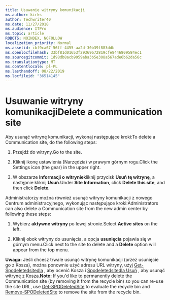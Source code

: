```yaml
---
title: Usuwanie witryny komunikacji
ms.author: kirks
author: Techwriter40
ms.date: 11/27/2018
ms.audience: ITPro
ms.topic: article
ROBOTS: NOINDEX, NOFOLLOW
localization_priority: Normal
ms.assetid: cbf9ca67-56ff-4455-aa2d-30b39f883ddb
ms.openlocfilehash: 33bf81d01653f29369672819cfe8446809584ec1
ms.sourcegitcommit: 1d98db8acb9959aba3b5e308a567ade6b62da56c
ms.translationtype: MT
ms.contentlocale: pl-PL
ms.lasthandoff: 08/22/2019
ms.locfileid: "36514145"
---
```

# <a name="delete-a-communication-site"></a><span data-ttu-id="44784-102">Usuwanie witryny komunikacji</span><span class="sxs-lookup"><span data-stu-id="44784-102">Delete a communication site</span></span>

<span data-ttu-id="44784-103">Aby usunąć witrynę komunikacji, wykonaj następujące kroki:</span><span class="sxs-lookup"><span data-stu-id="44784-103">To delete a Communication site, do the following steps:</span></span> 
  
1. <span data-ttu-id="44784-104">Przejdź do witryny.</span><span class="sxs-lookup"><span data-stu-id="44784-104">Go to the site.</span></span> 
  
2. <span data-ttu-id="44784-105">Kliknij ikonę ustawienia (Narzędzia) w prawym górnym rogu.</span><span class="sxs-lookup"><span data-stu-id="44784-105">Click the Settings icon (the gear) in the upper right.</span></span> 
  
3. <span data-ttu-id="44784-106">W obszarze **Informacji o witrynie**kliknij przycisk **Usuń tę witrynę**, a następnie kliknij **Usuń**.</span><span class="sxs-lookup"><span data-stu-id="44784-106">Under **Site Information**, click **Delete this site**, and then click **Delete**.</span></span> 
  
<span data-ttu-id="44784-107">Administratorzy można również usunąć witryny komunikacji z nowego Centrum administracyjnego, wykonując następujące kroki:</span><span class="sxs-lookup"><span data-stu-id="44784-107">Administrators can also delete a Communication site from the new admin center by following these steps:</span></span> 
  
1. <span data-ttu-id="44784-108">Wybierz **aktywne witryny** po lewej stronie.</span><span class="sxs-lookup"><span data-stu-id="44784-108">Select **Active sites** on the left.</span></span> 
  
2. <span data-ttu-id="44784-109">Kliknij obok witryny do usunięcia, a opcja **usunięcia** pojawia się w górnym menu.</span><span class="sxs-lookup"><span data-stu-id="44784-109">Click next to the site to delete and a **Delete** option will appear from the top menu.</span></span> 
  
 <span data-ttu-id="44784-110">**Uwaga:** Jeśli chcesz trwale usunąć witrynę komunikacji (przez usunięcie go z Kosza), można ponownie użyć adresu URL witryny, użyj [Get-Spodeletedsitedla](https://aka.ms/Get-SPODeletedSite) , aby ocenić Kosza i [Spodeletedsitedla Usuń](https://aka.ms/Remove-SPODeletedSite) , aby usunąć witrynę z Kosza.</span><span class="sxs-lookup"><span data-stu-id="44784-110">**Note:** If you'd like to permanently delete the Communication site (by removing it from the recycle bin) so you can re-use the site URL, use [Get-SPODeletedSite](https://aka.ms/Get-SPODeletedSite) to evaluate the recycle bin and [Remove-SPODeletedSite](https://aka.ms/Remove-SPODeletedSite) to remove the site from the recycle bin.</span></span> 
  

